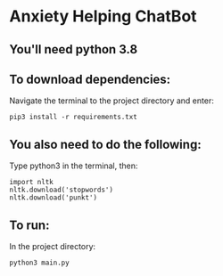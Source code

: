 # Anxiety Helping ChatBot
## You'll need python 3.8

## To download dependencies: 
Navigate the terminal to the project directory and enter: 
```
pip3 install -r requirements.txt
```
## You also need to do the following:
Type python3 in the terminal, then:
```
import nltk
nltk.download('stopwords')
nltk.download('punkt')
```

## To run:
In the project directory:
```
python3 main.py
```
